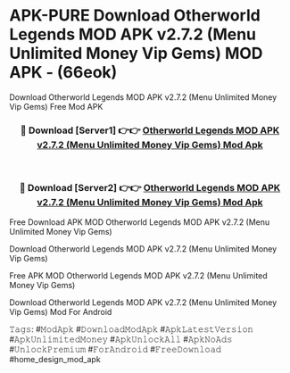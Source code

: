 # APK-PURE Download Otherworld Legends MOD APK v2.7.2 (Menu Unlimited Money Vip Gems) MOD APK - (66eok)
Download Otherworld Legends MOD APK v2.7.2 (Menu Unlimited Money Vip Gems) Free Mod APK

<div align="center">
<h3>🔴 Download [Server1] 👉👉 <a href="https://apk-comot.site?title=Otherworld_Legends_MOD_APK_v2.7.2_(Menu_Unlimited_Money_Vip_Gems)">Otherworld Legends MOD APK v2.7.2 (Menu Unlimited Money Vip Gems) Mod Apk</a></h3><br>

<h3>🔴 Download [Server2] 👉👉 <a href="https://apk-comot.site?title=Otherworld_Legends_MOD_APK_v2.7.2_(Menu_Unlimited_Money_Vip_Gems)">Otherworld Legends MOD APK v2.7.2 (Menu Unlimited Money Vip Gems) Mod Apk</a></h3>
</div>


Free Download APK MOD Otherworld Legends MOD APK v2.7.2 (Menu Unlimited Money Vip Gems)

Download Otherworld Legends MOD APK v2.7.2 (Menu Unlimited Money Vip Gems) 

Free APK MOD Otherworld Legends MOD APK v2.7.2 (Menu Unlimited Money Vip Gems) 

Download Otherworld Legends MOD APK v2.7.2 (Menu Unlimited Money Vip Gems) Mod For Android

𝚃𝚊𝚐𝚜: #𝙼𝚘𝚍𝙰𝚙𝚔 #𝙳𝚘𝚠𝚗𝚕𝚘𝚊𝚍𝙼𝚘𝚍𝙰𝚙𝚔 #𝙰𝚙𝚔𝙻𝚊𝚝𝚎𝚜𝚝𝚅𝚎𝚛𝚜𝚒𝚘𝚗 #𝙰𝚙𝚔𝚄𝚗𝚕𝚒𝚖𝚒𝚝𝚎𝚍𝙼𝚘𝚗𝚎𝚢 #𝙰𝚙𝚔𝚄𝚗𝚕𝚘𝚌𝚔𝙰𝚕𝚕 #𝙰𝚙𝚔𝙽𝚘𝙰𝚍𝚜 #𝚄𝚗𝚕𝚘𝚌𝚔𝙿𝚛𝚎𝚖𝚒𝚞𝚖 #𝙵𝚘𝚛𝙰𝚗𝚍𝚛𝚘𝚒𝚍 #𝙵𝚛𝚎𝚎𝙳𝚘𝚠𝚗𝚕𝚘𝚊𝚍 #home_design_mod_apk